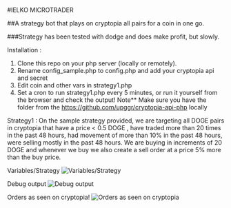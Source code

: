 #IELKO MICROTRADER

##A strategy bot that plays on cryptopia all pairs for a coin in one go.

###Strategy has been tested with dodge and does make profit, but slowly.

Installation :
1. Clone this repo on your php server (locally or remotely).
2. Rename config_sample.php to config.php and add your cryptopia api and secret
3. Edit coin and other vars in strategy1.php
4. Set a cron to run strategy1.php every 5 minutes, or run it yourself from the browser and check the output!
Note** Make sure you have the folder from the https://github.com/upggr/cryptopia-api-php locally

Strategy1 :
On the sample strategy provided,
we are targeting all DOGE pairs in cryptopia that have a price < 0.5 DOGE , have traded more than 20 times in the past 48 hours, had movement of more than 10% in the past 48 hours, were selling mostly in the past 48 hours. We are buying in increments of 20 DOGE and whenever we buy we also create a sell order at a price 5% more than the buy price.


Variables/Strategy
![Variables/Strategy](https://github.com/upggr/ielko-microtrader/blob/master/screenshots/vars.png)



Debug output
![Debug output](https://github.com/upggr/ielko-microtrader/blob/master/screenshots/web.png)



Orders as seen on cryptopia!
![Orders as seen on cryptopia](https://github.com/upggr/ielko-microtrader/blob/master/screenshots/cryptopia.png)

